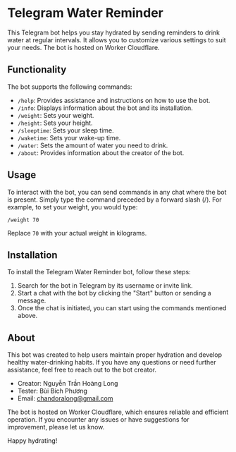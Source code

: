 # Telegram Water Reminder

This Telegram bot helps you stay hydrated by sending reminders to drink water at regular intervals. It allows you to customize various settings to suit your needs. The bot is hosted on Worker Cloudflare.

## Functionality

The bot supports the following commands:

- `/help`: Provides assistance and instructions on how to use the bot.
- `/info`: Displays information about the bot and its installation.
- `/weight`: Sets your weight.
- `/height`: Sets your height.
- `/sleeptime`: Sets your sleep time.
- `/waketime`: Sets your wake-up time.
- `/water`: Sets the amount of water you need to drink.
- `/about`: Provides information about the creator of the bot.

## Usage

To interact with the bot, you can send commands in any chat where the bot is present. Simply type the command preceded by a forward slash (/). For example, to set your weight, you would type:

```
/weight 70
```

Replace `70` with your actual weight in kilograms.

## Installation

To install the Telegram Water Reminder bot, follow these steps:

1. Search for the bot in Telegram by its username or invite link.
2. Start a chat with the bot by clicking the "Start" button or sending a message.
3. Once the chat is initiated, you can start using the commands mentioned above.

## About

This bot was created to help users maintain proper hydration and develop healthy water-drinking habits. If you have any questions or need further assistance, feel free to reach out to the bot creator.

- Creator: Nguyễn Trần Hoàng Long
- Tester: Bùi Bích Phương
- Email: chandoralong@gmail.com

The bot is hosted on Worker Cloudflare, which ensures reliable and efficient operation. If you encounter any issues or have suggestions for improvement, please let us know.

Happy hydrating!

